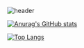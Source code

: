 ![header](https://Young-Jinn.vercel.app/api?type=slice&color=gradient&text=%20kimyoungjin98%20%20&height=200&fontSize=90)

[![Anurag's GitHub stats](https://github-readme-stats.vercel.app/api?username=kimyoungjin98&theme=dark)](https://github.com/anuraghazra/github-readme-stats)

[![Top Langs](https://github-readme-stats.vercel.app/api/top-langs/?username=kimyoungjin98&layout=compact)](https://github.com/anuraghazra/github-readme-stats)



